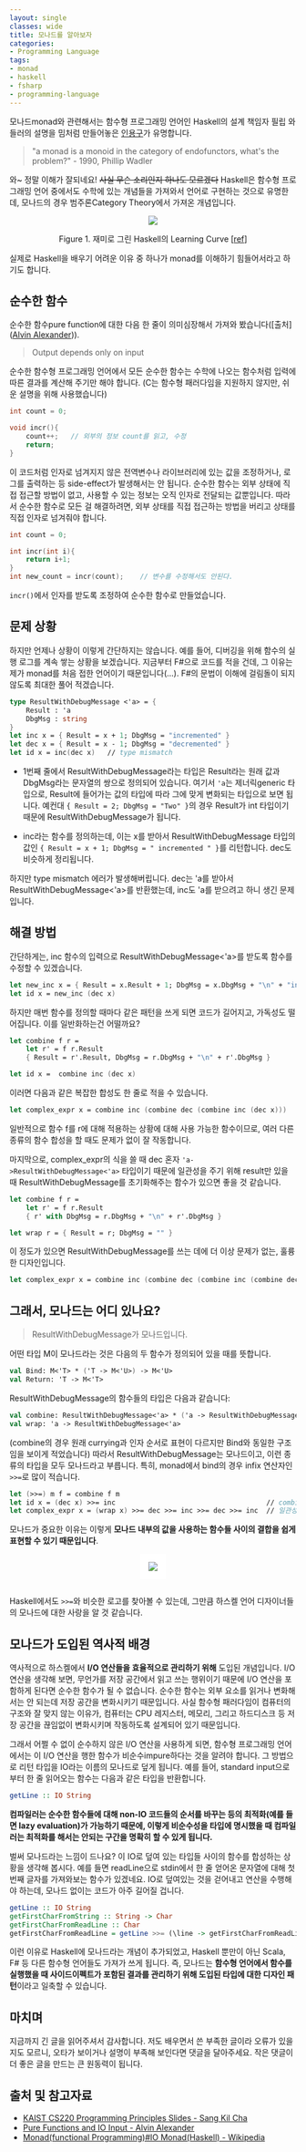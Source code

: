 ```yaml
---
layout: single
classes: wide
title: 모나드를 알아보자
categories:
- Programming Language
tags:
- monad
- haskell
- fsharp
- programming-language
---
```


모나드monad와 관련해서는 함수형 프로그래밍 언어인 Haskell의 설계 책임자 필립 와들러의 설명을 밈처럼 만들어놓은 [인용구](http://james-iry.blogspot.com/2009/05/brief-incomplete-and-mostly-wrong.html)가 유명합니다.

> "a monad is a monoid in the category of endofunctors, what's the problem?" - 1990, Phillip Wadler

와~ 정말 이해가 잘되네요! ~~사실 무슨 소리인지 하나도 모르겠다~~ Haskell은 함수형 프로그래밍 언어 중에서도 수학에 있는 개념들을 가져와서 언어로 구현하는 것으로 유명한데, 모나드의 경우 범주론Category Theory에서 가져온 개념입니다.

<div align="center" style="mix-blend-mode: darken;">
    <img src="https://github.com/Dobiasd/articles/raw/master/programming_language_learning_curves/haskell.png" class="color_negative">
    <p>Figure 1. 재미로 그린 Haskell의 Learning Curve [<a href="https://github.com/Dobiasd/articles/blob/master/programming_language_learning_curves.md">ref</a>] </p>
</div>

실제로 Haskell을 배우기 어려운 이유 중 하나가 monad를 이해하기 힘들어서라고 하기도 합니다.

## 순수한 함수

순수한 함수pure function에 대한 다음 한 줄이 의미심장해서 가져와 봤습니다([출처]([Alvin Alexander](https://alvinalexander.com/scala/fp-book/pure-functions-and-io-input-output/))).

> Output depends only on input

순수한 함수형 프로그래밍 언어에서 모든 순수한 함수는 수학에 나오는 함수처럼 입력에 따른 결과를 계산해 주기만 해야 합니다. (C는 함수형 패러다임을 지원하지 않지만, 쉬운 설명을 위해 사용했습니다)

```c
int count = 0;

void incr(){
    count++;   // 외부의 정보 count를 읽고, 수정
    return;
}
```

이 코드처럼 인자로 넘겨지지 않은 전역변수나 라이브러리에 있는 값을 조정하거나, 로그를 출력하는 등 side-effect가 발생해서는 안 됩니다. 순수한 함수는 외부 상태에 직접 접근할 방법이 없고, 사용할 수 있는 정보는 오직 인자로 전달되는 값뿐입니다. 따라서 순수한 함수로 모든 걸 해결하려면, 외부 상태를 직접 접근하는 방법을 버리고 상태를 직접 인자로 넘겨줘야 합니다.

```c
int count = 0;

int incr(int i){
    return i+1;
}
int new_count = incr(count);    // 변수를 수정해서도 안된다.
```

`incr()`에서 인자를 받도록 조정하여 순수한 함수로 만들었습니다.

## 문제 상황

하지만 언제나 상황이 이렇게 간단하지는 않습니다. 예를 들어, 디버깅을 위해 함수의 실행 로그를 계속 쌓는 상황을 보겠습니다. 지금부터 F#으로 코드를 적을 건데, 그 이유는 제가 monad를 처음 접한 언어이기 때문입니다(...). F#의 문법이 이해에 걸림돌이 되지 않도록 최대한 풀어 적겠습니다.

```fsharp
type ResultWithDebugMessage <'a> = {
    Result : 'a
    DbgMsg : string
}
let inc x = { Result = x + 1; DbgMsg = "incremented" }
let dec x = { Result = x - 1; DbgMsg = "decremented" }
let id x = inc(dec x)   // type mismatch
```

- 1번째 줄에서 ResultWithDebugMessage라는 타입은 Result라는 원래 값과 DbgMsg라는 문자열의 쌍으로 정의되어 있습니다. 여기서 `'a`는 제너릭generic 타입으로, Result에 들어가는 값의 타입에 따라 그에 맞게 변화되는 타입으로 보면 됩니다. 예컨대 `{ Result = 2; DbgMsg = "Two" }`의 경우 Result가 int 타입이기 때문에 ResultWithDebugMessage<int>가 됩니다.

- inc라는 함수를 정의하는데, 이는 x를 받아서 ResultWithDebugMessage 타입의 값인 `{ Result = x + 1; DbgMsg = " incremented " }`를 리턴합니다. dec도 비슷하게 정리됩니다.

하지만 type mismatch 에러가 발생해버립니다. dec는 'a를 받아서 ResultWithDebugMessage<'a>를 반환했는데, inc도 'a를 받으려고 하니 생긴 문제입니다.

## 해결 방법

간단하게는, inc 함수의 입력으로 ResultWithDebugMessage<'a>를 받도록 함수를 수정할 수 있겠습니다.

```fsharp
let new_inc x = { Result = x.Result + 1; DbgMsg = x.DbgMsg + "\n" + "incremented"}
let id x = new_inc (dec x)
```

하지만 매번 함수를 정의할 때마다 같은 패턴을 쓰게 되면 코드가 길어지고, 가독성도 떨어집니다. 이를 일반화하는건 어떨까요?

```fsharp
let combine f r =
    let r' = f r.Result
    { Result = r'.Result, DbgMsg = r.DbgMsg + "\n" + r'.DbgMsg }

let id x =  combine inc (dec x)
```

이러면 다음과 같은 복잡한 합성도 한 줄로 적을 수 있습니다.

```fsharp
let complex_expr x = combine inc (combine dec (combine inc (dec x)))
```

일반적으로 함수 f를 r에 대해 적용하는 상황에 대해 사용 가능한 함수이므로, 여러 다른 종류의 함수 합성을 할 때도 문제가 없이 잘 작동합니다.

마지막으로, complex_expr의 식을 쓸 때 dec 혼자 `'a->ResultWithDebugMessage<'a>` 타입이기 때문에 일관성을 주기 위해 result만 있을 때 ResultWithDebugMessage를 초기화해주는 함수가 있으면 좋을 것 같습니다.

```fsharp
let combine f r =
    let r' = f r.Result
    { r' with DbgMsg = r.DbgMsg + "\n" + r'.DbgMsg }

let wrap r = { Result = r; DbgMsg = "" }
```

이 정도가 있으면 ResultWithDebugMessage를 쓰는 데에 더 이상 문제가 없는, 훌륭한 디자인입니다.

```fsharp
let complex_expr x = combine inc (combine dec (combine inc (combine dec (wrap x))))
```

## 그래서, 모나드는 어디 있나요?

> ResultWithDebugMessage가 모나드입니다.

어떤 타입 M이 모나드라는 것은 다음의 두 함수가 정의되어 있을 때를 뜻합니다.

```fsharp
val Bind: M<'T> * ('T -> M<'U>) -> M<'U>
val Return: 'T -> M<'T>
```

ResultWithDebugMessage의 함수들의 타입은 다음과 같습니다:

```fsharp
val combine: ResultWithDebugMessage<'a> * ('a -> ResultWithDebugMessage<'b>) -> ResultWithDebugMessage<'b>
val wrap: 'a -> ResultWithDebugMessage<'a>
```

(combine의 경우 원래 currying과 인자 순서로 표현이 다르지만 Bind와 동일한 구조임을 보이게 적었습니다)
따라서 ResultWithDebugMessage는 모나드이고, 이런 종류의 타입을 모두 모나드라고 부릅니다. 특히, monad에서 bind의 경우 infix 연산자인 `>>=`로 많이 적습니다.

```fsharp
let (>>=) m f = combine f m
let id x = (dec x) >>= inc                                     // combine inc (dec x)와 같다
let complex_expr x = (wrap x) >>= dec >>= inc >>= dec >>= inc  // 일관성 최고!
```

모나드가 중요한 이유는 이렇게 **모나드 내부의 값을 사용하는 함수들 사이의 결합을 쉽게 표현할 수 있기 때문입니다**.

<div align="center">
    <img src="https://www.haskell.org/img/haskell-logo.svg" style="padding: 1em; background: white; margin-bottom:1em" >
</div>

Haskell에서도 `>>=`와 비슷한 로고를 찾아볼 수 있는데, 그만큼 하스켈 언어 디자이너들의 모나드에 대한 사랑을 알 것 같습니다.

## 모나드가 도입된 역사적 배경

역사적으로 하스켈에서 **I/O 연산들을 효율적으로 관리하기 위해** 도입된 개념입니다. I/O 연산을 생각해 보면, 무언가를 저장 공간에서 읽고 쓰는 행위이기 때문에 I/O 연산을 포함하게 된다면 순수한 함수가 될 수 없습니다. 순수한 함수는 외부 요소를 읽거나 변화해서는 안 되는데 저장 공간을 변화시키기 때문입니다. 사실 함수형 패러다임이 컴퓨터의 구조와 잘 맞지 않는 이유가, 컴퓨터는 CPU 레지스터, 메모리, 그리고 하드디스크 등 저장 공간을 끊임없이 변화시키며 작동하도록 설계되어 있기 때문입니다.

그래서 어쩔 수 없이 순수하지 않은 I/O 연산을 사용하게 되면, 함수형 프로그래밍 언어에서는 이 I/O 연산을 행한 함수가 비순수impure하다는 것을 알려야 합니다. 그 방법으로 리턴 타입을 IO라는 이름의 모나드로 덮게 됩니다. 예를 들어, standard input으로부터 한 줄 읽어오는 함수는 다음과 같은 타입을 반환합니다.

```haskell
getLine :: IO String
```

**컴파일러는 순수한 함수들에 대해 non-IO 코드들의 순서를 바꾸는 등의 최적화(예를 들면 lazy evaluation)가 가능하기 때문에, 이렇게 비순수성을 타입에 명시했을 때 컴파일러는 최적화를 해서는 안되는 구간을 명확히 할 수 있게 됩니다.**

벌써 모나드라는 느낌이 드나요? 이 IO로 덮여 있는 타입들 사이의 함수를 합성하는 상황을 생각해 봅시다. 예를 들면 readLine으로 stdin에서 한 줄 얻어온 문자열에 대해 첫 번째 글자를 가져와보는 함수가 있겠네요. IO로 덮여있는 것을 걷어내고 연산을 수행해야 하는데, 모나드 없이는 코드가 아주 길어질 겁니다.

```haskell
getLine :: IO String
getFirstCharFromString :: String -> Char
getFirstCharFromReadLine :: Char
getFirstCharFromReadLine = getLine >>= (\line -> getFirstCharFromReadLine(line))
```

이런 이유로 Haskell에 모나드라는 개념이 추가되었고, Haskell 뿐만이 아닌 Scala, F# 등 다른 함수형 언어들도 가져가 쓰게 됩니다. 즉, 모나드는 **함수형 언어에서 함수를 실행했을 때 사이드이펙트가 포함된 결과를 관리하기 위해 도입된 타입에 대한 디자인 패턴**이라고 일축할 수 있습니다.

## 마치며

지금까지 긴 글을 읽어주셔서 감사합니다. 저도 배우면서 쓴 부족한 글이라 오류가 있을지도 모르니, 오타가 보이거나 설명이 부족해 보인다면 댓글을 달아주세요. 작은 댓글이 더 좋은 글을 만드는 큰 원동력이 됩니다.

## 출처 및 참고자료

- [KAIST CS220 Programming Principles Slides - Sang Kil Cha](https://softsec.kaist.ac.kr/depot/sangkilc/cs220/15-monads.pdf)
- [Pure Functions and IO Input - Alvin Alexander](https://alvinalexander.com/scala/fp-book/pure-functions-and-io-input-output/)
- [Monad(functional Programming)#IO Monad(Haskell) - Wikipedia](https://en.wikipedia.org/wiki/Monad_(functional_programming)#IO_monad_(Haskell))
